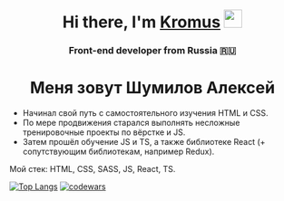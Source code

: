 <h1 align="center">Hi there, I'm <a href="https://t.me/Kromus275" target="_blank">Kromus</a> 
<img src="https://github.com/blackcater/blackcater/raw/main/images/Hi.gif" height="32"/></h1>
<h3 align="center">Front-end developer from Russia 🇷🇺</h3>

<h1 align="center">Меня зовут Шумилов Алексей</h1>

<ul>
<li>Начинал свой путь с самостоятельного изучения HTML и CSS.</li>
<li>По мере продвижения старался выполнять несложные тренировочные проекты по вёрстке и JS.</li>
<li>Затем прошёл обучение JS и TS, а также библиотеке React (+ сопутствующим библиотекам, например Redux).</li>
</ul>
Мой стек: HTML, CSS, SASS, JS, React, TS.

[![Top Langs](https://github-readme-stats.vercel.app/api/top-langs/?username=Kromus22&langs_count=8)](https://github.com/Kromus22/github-readme-stats)
[![codewars](https://www.codewars.com/users/Kromus22/badges/large)](https://www.codewars.com/users/Kromus22)   

<!--
**Kromus22/Kromus22** is a ✨ _special_ ✨ repository because its `README.md` (this file) appears on your GitHub profile.

Here are some ideas to get you started:

- 🔭 I’m currently working on ...
- 🌱 I’m currently learning ...
- 👯 I’m looking to collaborate on ...
- 🤔 I’m looking for help with ...
- 💬 Ask me about ...
- 📫 How to reach me: ...
- 😄 Pronouns: ...
- ⚡ Fun fact: ...
-->
